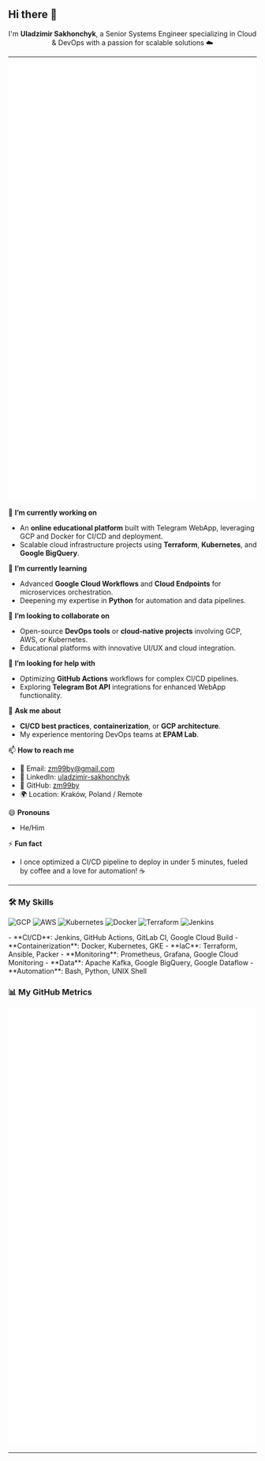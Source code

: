 ## Hi there 👋

<p align="center">
  I'm <b>Uladzimir Sakhonchyk</b>, a Senior Systems Engineer specializing in Cloud & DevOps with a passion for scalable solutions ☁️
</p>

---

![Metrics](/github-metrics.svg)


🔭 **I’m currently working on**  
- An **online educational platform** built with Telegram WebApp, leveraging GCP and Docker for CI/CD and deployment.  
- Scalable cloud infrastructure projects using **Terraform**, **Kubernetes**, and **Google BigQuery**.

🌱 **I’m currently learning**  
- Advanced **Google Cloud Workflows** and **Cloud Endpoints** for microservices orchestration.
- Deepening my expertise in **Python** for automation and data pipelines.

👯 **I’m looking to collaborate on**  
- Open-source **DevOps tools** or **cloud-native projects** involving GCP, AWS, or Kubernetes.
- Educational platforms with innovative UI/UX and cloud integration.

🤔 **I’m looking for help with**  
- Optimizing **GitHub Actions** workflows for complex CI/CD pipelines.
- Exploring **Telegram Bot API** integrations for enhanced WebApp functionality.

💬 **Ask me about**  
- **CI/CD best practices**, **containerization**, or **GCP architecture**.
- My experience mentoring DevOps teams at **EPAM Lab**.

📫 **How to reach me**  
- 📧 Email: zm99by@gmail.com  
- 💼 LinkedIn: [uladzimir-sakhonchyk](https://linkedin.com/in/uladzimir-sakhonchyk-917a4bb9)  
- 🐙 GitHub: [zm99by](https://github.com/zm99by)  
- 🌍 Location: Kraków, Poland / Remote

😄 **Pronouns**  
- He/Him

⚡ **Fun fact**  
- I once optimized a CI/CD pipeline to deploy in under 5 minutes, fueled by coffee and a love for automation! ☕

---

### 🛠 My Skills
<p>
  <img src="https://img.shields.io/badge/-GCP-4285F4?logo=google-cloud&logoColor=white" alt="GCP">
  <img src="https://img.shields.io/badge/-AWS-232F3E?logo=amazon-aws&logoColor=white" alt="AWS">
  <img src="https://img.shields.io/badge/-Kubernetes-326CE5?logo=kubernetes&logoColor=white" alt="Kubernetes">
  <img src="https://img.shields.io/badge/-Docker-2496ED?logo=docker&logoColor=white" alt="Docker">
  <img src="https://img.shields.io/badge/-Terraform-623CE4?logo=terraform&logoColor=white" alt="Terraform">
  <img src="https://img.shields.io/badge/-Jenkins-D24939?logo=jenkins&logoColor=white" alt="Jenkins">
</p>
- **CI/CD**: Jenkins, GitHub Actions, GitLab CI, Google Cloud Build  
- **Containerization**: Docker, Kubernetes, GKE  
- **IaC**: Terraform, Ansible, Packer  
- **Monitoring**: Prometheus, Grafana, Google Cloud Monitoring  
- **Data**: Apache Kafka, Google BigQuery, Google Dataflow  
- **Automation**: Bash, Python, UNIX Shell  

### 📊 My GitHub Metrics
<p align="center">
  <img src="github-metrics.svg" alt="GitHub Metrics">
</p>

---
